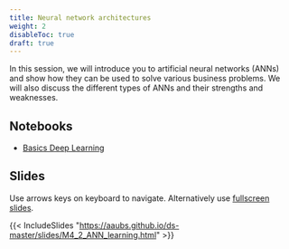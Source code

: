 ```yaml
---
title: Neural network architectures
weight: 2
disableToc: true
draft: true
---
```


In this session, we will introduce you to artificial neural networks (ANNs) and show how they can be used to solve various business problems. We will also discuss the different types of ANNs and their strengths and weaknesses.

   
## Notebooks

* [Basics Deep Learning](https://colab.research.google.com/github/aaubs/ds-master/blob/main/notebooks/M4_1_ann_intro.ipynb)

## Slides

Use arrows keys on keyboard to navigate. Alternatively use [fullscreen slides](https://aaubs.github.io/ds-master/slides/M4_2_ANN_learning.html).

{{< IncludeSlides "https://aaubs.github.io/ds-master/slides/M4_2_ANN_learning.html" >}}


